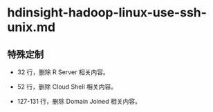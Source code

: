 # hdinsight-hadoop-linux-use-ssh-unix.md

## 特殊定制

* 32 行，删除 R Server 相关内容。

* 52 行，删除 Cloud Shell 相关内容。

* 127-131 行，删除 Domain Joined 相关内容。